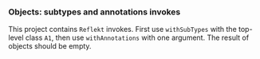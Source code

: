 ### Objects: subtypes and annotations invokes

This project contains `Reflekt` invokes. 
First use `withSubTypes` with the top-level class `A1`, 
then use `withAnnotations` with one argument. The result of objects should be empty.
